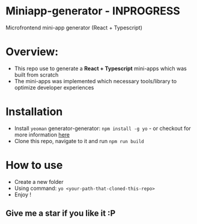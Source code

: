 # Miniapp-generator - INPROGRESS
Microfrontend mini-app generator (React + Typescript)

# Overview:
- This repo use to generate a **React + Typescript** mini-apps which was built from scratch
- The mini-apps was implemented which necessary tools/library to optimize developer experiences

# Installation
- Install `yeoman` generator-generator: `npm install -g yo` - or checkout for more information [here](https://yeoman.io/)
- Clone this repo, navigate to it and run `npm run build`

# How to use
- Create a new folder
- Using command: `yo <your-path-that-cloned-this-repo>`
- Enjoy !

## Give me a star if you like it :P
